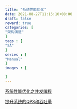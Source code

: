 ```yaml
---
title: "系统性能优化"
date: 2021-08-27T11:15:10+08:00
draft: false
reward: true
categories: [
"架构演进"
]
tags : [
"SA"
]
series : [
"Manual"
]
images : [

]
---
```


[comment]: <> (# 系统性能优化)

[系统性能优化之并发编程](https://www.jianshu.com/p/cd1772116c8f)

[提升系统的QPS和吞吐量](https://www.cnblogs.com/jtlgb/p/9002480.html)
